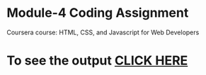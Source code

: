 # Module-4 Coding Assignment

Coursera course: HTML, CSS, and Javascript for Web Developers

# To see the output [CLICK HERE](/Assignments/module-4-solution/index.html)
